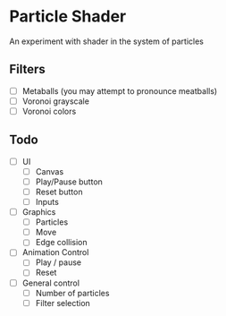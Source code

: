 # Particle Shader

An experiment with shader in the system of particles

## Filters

- [ ] Metaballs (you may attempt to pronounce meatballs)
- [ ] Voronoi grayscale
- [ ] Voronoi colors

## Todo

- [ ] UI
  - [ ] Canvas
  - [ ] Play/Pause button
  - [ ] Reset button
  - [ ] Inputs
- [ ] Graphics
  - [ ] Particles
  - [ ] Move
  - [ ] Edge collision
- [ ] Animation Control
  - [ ] Play / pause
  - [ ] Reset
- [ ] General control
  - [ ] Number of particles
  - [ ] Filter selection
